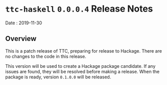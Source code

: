 # `ttc-haskell` `0.0.0.4` Release Notes

Date
: 2019-11-30

## Overview

This is a patch release of TTC, preparing for release to Hackage.  There are
no changes to the code in this release.

This version will be used to create a Hackage package candidate.  If any
issues are found, they will be resolved before making a release.  When the
package is ready, version `0.1.0.0` will be released.
